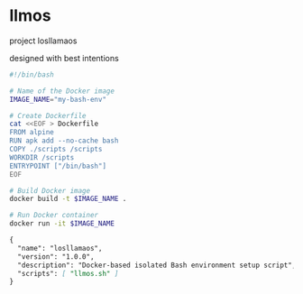 # llmos

project losllamaos

designed with best intentions

```bash
#!/bin/bash

# Name of the Docker image
IMAGE_NAME="my-bash-env"

# Create Dockerfile
cat <<EOF > Dockerfile
FROM alpine
RUN apk add --no-cache bash
COPY ./scripts /scripts
WORKDIR /scripts
ENTRYPOINT ["/bin/bash"]
EOF

# Build Docker image
docker build -t $IMAGE_NAME .

# Run Docker container
docker run -it $IMAGE_NAME
```

```markdown
{
  "name": "losllamaos",
  "version": "1.0.0",
  "description": "Docker-based isolated Bash environment setup script",
  "scripts": [ "llmos.sh" ]
}

```

